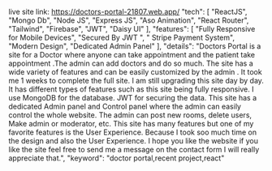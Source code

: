 live site link: https://doctors-portal-21807.web.app/
 "tech": [
            "ReactJS",
            "Mongo Db",
            "Node JS",
            "Express JS",
            "Aso Animation",
            "React Router",
            "Tailwind",
            "Firebase",
            "JWT",
            "Daisy UI"
        ],
        "features": [
            "Fully Responsive for Mobile Devices",
            "Secured By JWT ",
            " Stripe Payment System",
            "Modern Design",
            "Dedicated Admin Panel"
        ],
        "details": "Doctors Portal is a site for a Doctor where anyone can take appointment and the patient take appointment .The admin can add doctors and do so much.  The site has a wide variety of features and can be easily customized by the admin . It took me 1 weeks to complete the full site. I am still upgrading this site day by day. It has different types of features such as this site being fully responsive. I use MongoDB for the database. JWT for securing the data. This site has a dedicated Admin panel and Control panel where the admin can easily control the whole website. The admin can post new rooms, delete users, Make admin or moderator, etc. This site has many features but one of my favorite features is the User Experience. Because I took soo much time on the design and also the User Experience. I hope you like the website if you like the site feel free to send me a message on the contact form I will really appreciate that.",
        "keyword": "doctor portal,recent project,react"